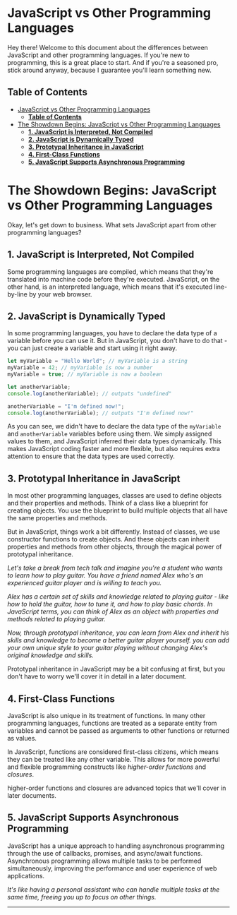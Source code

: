# JavaScript vs Other Programming Languages

Hey there! Welcome to this document about the differences between JavaScript and other programming languages. If you're new to programming, this is a great place to start. And if you're a seasoned pro, stick around anyway, because I guarantee you'll learn something new.

## **Table of Contents**

- [JavaScript vs Other Programming Languages](#javascript-vs-other-programming-languages)
  - [**Table of Contents**](#table-of-contents)
- [The Showdown Begins: JavaScript vs Other Programming Languages](#the-showdown-begins-javascript-vs-other-programming-languages)
  - [**1. JavaScript is Interpreted, Not Compiled**](#1-javascript-is-interpreted-not-compiled)
  - [**2. JavaScript is Dynamically Typed**](#2-javascript-is-dynamically-typed)
  - [**3. Prototypal Inheritance in JavaScript**](#3-prototypal-inheritance-in-javascript)
  - [**4. First-Class Functions**](#4-first-class-functions)
  - [**5. JavaScript Supports Asynchronous Programming**](#5-javascript-supports-asynchronous-programming)

# The Showdown Begins: JavaScript vs Other Programming Languages

Okay, let's get down to business. What sets JavaScript apart from other programming languages?

## **1. JavaScript is Interpreted, Not Compiled**

Some programming languages are compiled, which means that they're translated into machine code before they're executed. JavaScript, on the other hand, is an interpreted language, which means that it's executed line-by-line by your web browser.

## **2. JavaScript is Dynamically Typed**

In some programming languages, you have to declare the data type of a variable before you can use it. But in JavaScript, you don't have to do that - you can just create a variable and start using it right away.

```js
let myVariable = "Hello World"; // myVariable is a string
myVariable = 42; // myVariable is now a number
myVariable = true; // myVariable is now a boolean

let anotherVariable;
console.log(anotherVariable); // outputs "undefined"

anotherVariable = "I'm defined now!";
console.log(anotherVariable); // outputs "I'm defined now!"
```

As you can see, we didn't have to declare the data type of the `myVariable` and `anotherVariable` variables before using them. We simply assigned values to them, and JavaScript inferred their data types dynamically. This makes JavaScript coding faster and more flexible, but also requires extra attention to ensure that the data types are used correctly.

## **3. Prototypal Inheritance in JavaScript**

In most other programming languages, classes are used to define objects and their properties and methods. Think of a class like a blueprint for creating objects. You use the blueprint to build multiple objects that all have the same properties and methods.

But in JavaScript, things work a bit differently. Instead of classes, we use constructor functions to create objects. And these objects can inherit properties and methods from other objects, through the magical power of prototypal inheritance.

_Let's take a break from tech talk and imagine you're a student who wants to learn how to play guitar. You have a friend named Alex who's an experienced guitar player and is willing to teach you._

_Alex has a certain set of skills and knowledge related to playing guitar - like how to hold the guitar, how to tune it, and how to play basic chords. In JavaScript terms, you can think of Alex as an object with properties and methods related to playing guitar._

_Now, through prototypal inheritance, you can learn from Alex and inherit his skills and knowledge to become a better guitar player yourself. you can add your own unique style to your guitar playing without changing Alex's original knowledge and skills._

Prototypal inheritance in JavaScript may be a bit confusing at first, but you don't have to worry we'll cover it in detail in a later document.

## **4. First-Class Functions**

JavaScript is also unique in its treatment of functions. In many other programming languages, functions are treated as a separate entity from variables and cannot be passed as arguments to other functions or returned as values.

In JavaScript, functions are considered first-class citizens, which means they can be treated like any other variable. This allows for more powerful and flexible programming constructs like _higher-order functions_ and _closures_.

higher-order functions and closures are advanced topics that we'll cover in later documents.

## **5. JavaScript Supports Asynchronous Programming**

JavaScript has a unique approach to handling asynchronous programming through the use of callbacks, promises, and async/await functions. Asynchronous programming allows multiple tasks to be performed simultaneously, improving the performance and user experience of web applications.

_It's like having a personal assistant who can handle multiple tasks at the same time, freeing you up to focus on other things._

---

